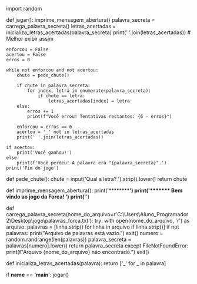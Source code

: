 import random

def jogar():
    imprime_mensagem_abertura()
    palavra_secreta = carrega_palavra_secreta()
    letras_acertadas = inicializa_letras_acertadas(palavra_secreta)
    print(' '.join(letras_acertadas))  # Melhor exibir assim

    enforcou = False
    acertou = False
    erros = 0

    while not enforcou and not acertou:
        chute = pede_chute()

        if chute in palavra_secreta:
            for index, letra in enumerate(palavra_secreta):
                if chute == letra:
                    letras_acertadas[index] = letra
        else:
            erros += 1
            print(f"Você errou! Tentativas restantes: {6 - erros}")

        enforcou = erros == 6
        acertou = '_' not in letras_acertadas
        print(' '.join(letras_acertadas))

    if acertou:
        print('Você ganhou!')
    else:
        print(f'Você perdeu! A palavra era "{palavra_secreta}".')
    print('Fim do jogo')

def pede_chute():
    chute = input('Qual a letra? ').strip().lower()
    return chute

def imprime_mensagem_abertura():
    print('********************************************')
    print('******* Bem vindo ao jogo da Forca! ********')
    print('********************************************')

def carrega_palavra_secreta(nome_do_arquivo=r'C:\Users\Aluno_Programador2\Desktop\jogo\palavras_forca.txt'):
    try:
        with open(nome_do_arquivo, 'r') as arquivo:
            palavras = [linha.strip() for linha in arquivo if linha.strip()]
        if not palavras:
            print("Arquivo de palavras está vazio.")
            exit()
        numero = random.randrange(len(palavras))
        palavra_secreta = palavras[numero].lower()
        return palavra_secreta
    except FileNotFoundError:
        print(f"Arquivo {nome_do_arquivo} não encontrado.")
        exit()

def inicializa_letras_acertadas(palavra):
    return ['_' for _ in palavra]

if __name__ == '__main__':
    jogar()
